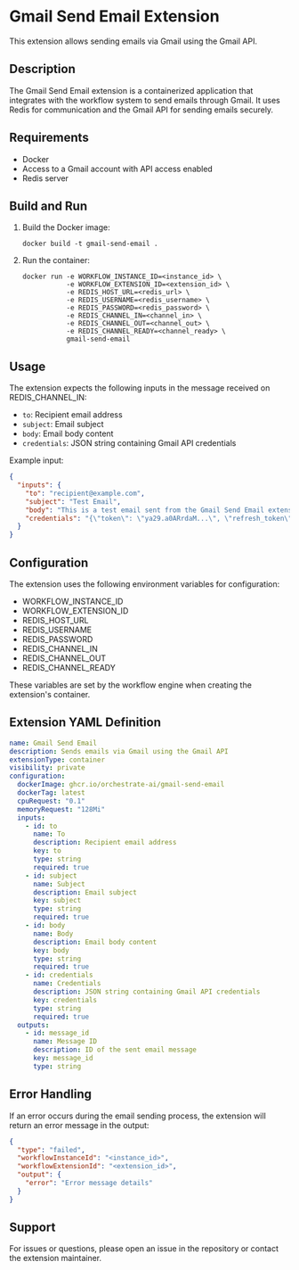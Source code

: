 # Gmail Send Email Extension

This extension allows sending emails via Gmail using the Gmail API.

## Description

The Gmail Send Email extension is a containerized application that integrates with the workflow system to send emails through Gmail. It uses Redis for communication and the Gmail API for sending emails securely.

## Requirements

- Docker
- Access to a Gmail account with API access enabled
- Redis server

## Build and Run

1. Build the Docker image:
   ```
   docker build -t gmail-send-email .
   ```

2. Run the container:
   ```
   docker run -e WORKFLOW_INSTANCE_ID=<instance_id> \
              -e WORKFLOW_EXTENSION_ID=<extension_id> \
              -e REDIS_HOST_URL=<redis_url> \
              -e REDIS_USERNAME=<redis_username> \
              -e REDIS_PASSWORD=<redis_password> \
              -e REDIS_CHANNEL_IN=<channel_in> \
              -e REDIS_CHANNEL_OUT=<channel_out> \
              -e REDIS_CHANNEL_READY=<channel_ready> \
              gmail-send-email
   ```

## Usage

The extension expects the following inputs in the message received on REDIS_CHANNEL_IN:

- `to`: Recipient email address
- `subject`: Email subject
- `body`: Email body content
- `credentials`: JSON string containing Gmail API credentials

Example input:
```json
{
  "inputs": {
    "to": "recipient@example.com",
    "subject": "Test Email",
    "body": "This is a test email sent from the Gmail Send Email extension.",
    "credentials": "{\"token\": \"ya29.a0ARrdaM...\", \"refresh_token\": \"1//0eXfWF...\", \"token_uri\": \"https://oauth2.googleapis.com/token\", \"client_id\": \"1234567890-abcdefg...\", \"client_secret\": \"GOCSPX-ABC...\"}"
  }
}
```

## Configuration

The extension uses the following environment variables for configuration:

- WORKFLOW_INSTANCE_ID
- WORKFLOW_EXTENSION_ID
- REDIS_HOST_URL
- REDIS_USERNAME
- REDIS_PASSWORD
- REDIS_CHANNEL_IN
- REDIS_CHANNEL_OUT
- REDIS_CHANNEL_READY

These variables are set by the workflow engine when creating the extension's container.

## Extension YAML Definition

```yaml
name: Gmail Send Email
description: Sends emails via Gmail using the Gmail API
extensionType: container
visibility: private
configuration:
  dockerImage: ghcr.io/orchestrate-ai/gmail-send-email
  dockerTag: latest
  cpuRequest: "0.1"
  memoryRequest: "128Mi"
  inputs:
    - id: to
      name: To
      description: Recipient email address
      key: to
      type: string
      required: true
    - id: subject
      name: Subject
      description: Email subject
      key: subject
      type: string
      required: true
    - id: body
      name: Body
      description: Email body content
      key: body
      type: string
      required: true
    - id: credentials
      name: Credentials
      description: JSON string containing Gmail API credentials
      key: credentials
      type: string
      required: true
  outputs:
    - id: message_id
      name: Message ID
      description: ID of the sent email message
      key: message_id
      type: string
```

## Error Handling

If an error occurs during the email sending process, the extension will return an error message in the output:

```json
{
  "type": "failed",
  "workflowInstanceId": "<instance_id>",
  "workflowExtensionId": "<extension_id>",
  "output": {
    "error": "Error message details"
  }
}
```

## Support

For issues or questions, please open an issue in the repository or contact the extension maintainer.